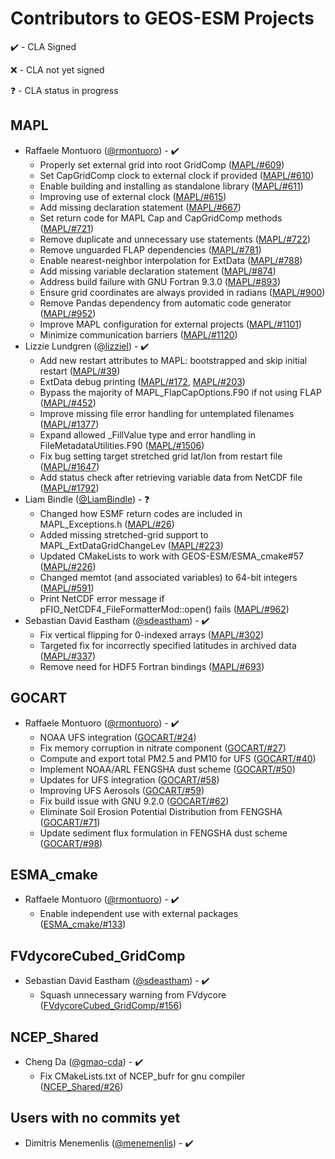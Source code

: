 # Contributors to GEOS-ESM Projects

:heavy_check_mark: - CLA Signed

:x: - CLA not yet signed

:question: - CLA status in progress

## MAPL

- Raffaele Montuoro ([@rmontuoro](https://github.com/rmontuoro)) - ✔️
  - Properly set external grid into root GridComp ([MAPL/#609](https://github.com/GEOS-ESM/MAPL/pull/609))
  - Set CapGridComp clock to external clock if provided ([MAPL/#610](https://github.com/GEOS-ESM/MAPL/pull/610))
  - Enable building and installing as standalone library ([MAPL/#611](https://github.com/GEOS-ESM/MAPL/pull/611))
  - Improving use of external clock ([MAPL/#615](https://github.com/GEOS-ESM/MAPL/pull/615))
  - Add missing declaration statement ([MAPL/#667](https://github.com/GEOS-ESM/MAPL/pull/667))
  - Set return code for MAPL Cap and CapGridComp methods ([MAPL/#721](https://github.com/GEOS-ESM/MAPL/pull/721))
  - Remove duplicate and unnecessary use statements ([MAPL/#722](https://github.com/GEOS-ESM/MAPL/pull/722))
  - Remove unguarded FLAP dependencies ([MAPL/#781](https://github.com/GEOS-ESM/MAPL/pull/781))
  - Enable nearest-neighbor interpolation for ExtData ([MAPL/#788](https://github.com/GEOS-ESM/MAPL/pull/788))
  - Add missing variable declaration statement ([MAPL/#874](https://github.com/GEOS-ESM/MAPL/pull/874))
  - Address build failure with GNU Fortran 9.3.0 ([MAPL/#893](https://github.com/GEOS-ESM/MAPL/pull/893))
  - Ensure grid coordinates are always provided in radians ([MAPL/#900](https://github.com/GEOS-ESM/MAPL/pull/900))
  - Remove Pandas dependency from automatic code generator ([MAPL/#952](https://github.com/GEOS-ESM/MAPL/pull/952))
  - Improve MAPL configuration for external projects ([MAPL/#1101](https://github.com/GEOS-ESM/MAPL/pull/1101))
  - Minimize communication barriers ([MAPL/#1120](https://github.com/GEOS-ESM/MAPL/pull/1120))
- Lizzie Lundgren ([@lizziel](https://github.com/lizziel)) - ✔️
  - Add new restart attributes to MAPL: bootstrapped and skip initial restart ([MAPL/#39](https://github.com/GEOS-ESM/MAPL/pull/39))
  - ExtData debug printing ([MAPL/#172](https://github.com/GEOS-ESM/MAPL/pull/172), [MAPL/#203](https://github.com/GEOS-ESM/MAPL/pull/203))
  - Bypass the majority of MAPL_FlapCapOptions.F90 if not using FLAP ([MAPL/#452](https://github.com/GEOS-ESM/MAPL/pull/452))
  - Improve missing file error handling for untemplated filenames ([MAPL/#1377](https://github.com/GEOS-ESM/MAPL/pull/1377))
  - Expand allowed _FillValue type and error handling in FileMetadataUtilities.F90 ([MAPL/#1506](https://github.com/GEOS-ESM/MAPL/pull/1506))
  - Fix bug setting target stretched grid lat/lon from restart file ([MAPL/#1647](https://github.com/GEOS-ESM/MAPL/pull/1647))
  - Add status check after retrieving variable data from NetCDF file ([MAPL/#1792](httaps://github.com/GEOS-ESM/MAPL/pull/1792))
- Liam Bindle ([@LiamBindle](https://github.com/LiamBindle)) - ❓
  - Changed how ESMF return codes are included in MAPL_Exceptions.h ([MAPL/#26](https://github.com/GEOS-ESM/MAPL/pull/26))
  - Added missing stretched-grid support to MAPL_ExtDataGridChangeLev ([MAPL/#223](https://github.com/GEOS-ESM/MAPL/pull/223))
  - Updated CMakeLists to work with GEOS-ESM/ESMA_cmake#57 ([MAPL/#226](https://github.com/GEOS-ESM/MAPL/pull/226))
  - Changed memtot (and associated variables) to 64-bit integers ([MAPL/#591](https://github.com/GEOS-ESM/MAPL/pull/591))
  - Print NetCDF error message if pFIO_NetCDF4_FileFormatterMod::open() fails ([MAPL/#962](https://github.com/GEOS-ESM/MAPL/pull/962))
- Sebastian David Eastham ([@sdeastham](https://github.com/sdeastham)) - ✔️
  - Fix vertical flipping for 0-indexed arrays ([MAPL/#302](https://github.com/GEOS-ESM/MAPL/pull/302))
  - Targeted fix for incorrectly specified latitudes in archived data ([MAPL/#337](https://github.com/GEOS-ESM/MAPL/pull/337))
  - Remove need for HDF5 Fortran bindings ([MAPL/#693](https://github.com/GEOS-ESM/MAPL/pull/693))

## GOCART

- Raffaele Montuoro ([@rmontuoro](https://github.com/rmontuoro)) - ✔️
  - NOAA UFS integration ([GOCART/#24](https://github.com/GEOS-ESM/GOCART/pull/24))
  - Fix memory corruption in nitrate component ([GOCART/#27](https://github.com/GEOS-ESM/GOCART/pull/27))
  - Compute and export total PM2.5 and PM10 for UFS ([GOCART/#40](https://github.com/GEOS-ESM/GOCART/pull/40))
  - Implement NOAA/ARL FENGSHA dust scheme ([GOCART/#50](https://github.com/GEOS-ESM/GOCART/pull/50))
  - Updates for UFS integration ([GOCART/#58](https://github.com/GEOS-ESM/GOCART/pull/58))
  - Improving UFS Aerosols ([GOCART/#59](https://github.com/GEOS-ESM/GOCART/pull/59))
  - Fix build issue with GNU 9.2.0 ([GOCART/#62](https://github.com/GEOS-ESM/GOCART/pull/62))
  - Eliminate Soil Erosion Potential Distribution from FENGSHA ([GOCART/#71](https://github.com/GEOS-ESM/GOCART/pull/71))
  - Update sediment flux formulation in FENGSHA dust scheme ([GOCART/#98](https://github.com/GEOS-ESM/GOCART/pull/98))

## ESMA_cmake

- Raffaele Montuoro ([@rmontuoro](https://github.com/rmontuoro)) - ✔️
  - Enable independent use with external packages ([ESMA_cmake/#133](https://github.com/GEOS-ESM/ESMA_cmake/pull/133))

## FVdycoreCubed_GridComp

- Sebastian David Eastham ([@sdeastham](https://github.com/sdeastham)) - ✔️
  - Squash unnecessary warning from FVdycore ([FVdycoreCubed_GridComp/#156](https://github.com/GEOS-ESM/FVdycoreCubed_GridComp/pull/156))

## NCEP_Shared

- Cheng Da ([@gmao-cda](https://github.com/gmao-cda)) - ✔️
  - Fix CMakeLists.txt of NCEP_bufr for gnu compiler ([NCEP_Shared/#26](https://github.com/GEOS-ESM/NCEP_Shared/pull/26))

## Users with no commits yet

- Dimitris Menemenlis ([@menemenlis](https://github.com/menemenlis)) - ✔️
